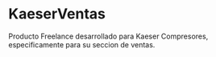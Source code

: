 # KaeserVentas
Producto Freelance desarrollado para Kaeser Compresores, especificamente para su seccion de ventas.
